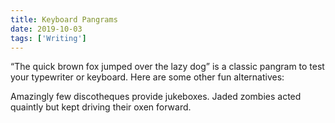 ```yaml
---
title: Keyboard Pangrams
date: 2019-10-03
tags: ['Writing']
---
```


“The quick brown fox jumped over the lazy dog” is a classic pangram to test your typewriter or keyboard. Here are some other fun alternatives:

Amazingly few discotheques provide jukeboxes.
Jaded zombies acted quaintly but kept driving their oxen forward.
